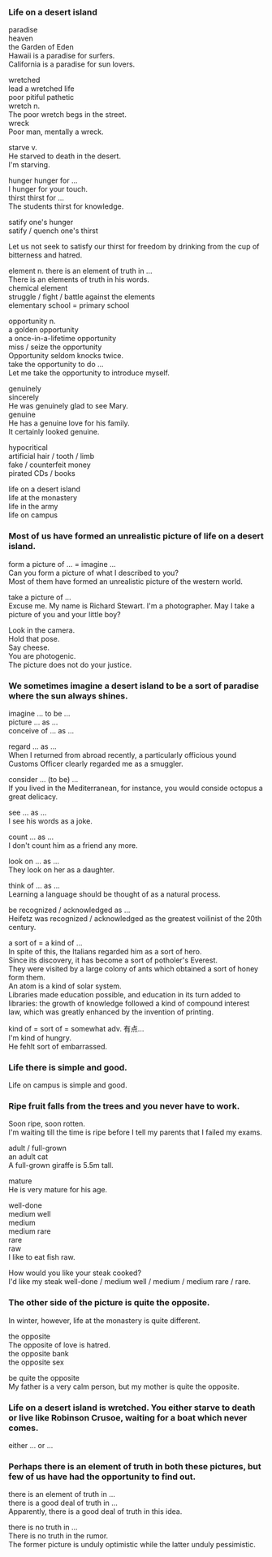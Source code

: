 ### Life on a desert island  
paradise  
heaven  
the Garden of Eden  
Hawaii is a paradise for surfers.  
California is a paradise for sun lovers.  
  
wretched  
lead a wretched life  
poor    pitiful     pathetic  
wretch n.  
The poor wretch begs in the street.  
wreck  
Poor man, mentally a wreck.  
  
starve v.  
He starved to death in the desert.  
I'm starving.  
  
hunger  hunger for ...  
I hunger for your touch.  
thirst  thirst for ...  
The students thirst for knowledge.  
  
satify one's hunger  
satify / quench one's thirst  
  
Let us not seek to satisfy our thirst for freedom by drinking from the cup of bitterness and hatred.  
  
element  n. 
there is an element of truth in ...  
There is an elements of truth in his words.  
chemical element  
struggle / fight / battle against the elements  
elementary  school = primary school  
  
opportunity n.  
a golden opportunity  
a once-in-a-lifetime opportunity  
miss / seize the opportunity  
Opportunity seldom knocks twice.  
take the opportunity to do ...  
Let me take the opportunity to introduce myself.  
  
genuinely  
sincerely  
He was genuinely glad to see Mary.  
genuine  
He has a genuine love for his family.  
It certainly looked genuine.  

hypocritical  
artificial hair / tooth / limb  
fake / counterfeit money  
pirated CDs / books  
  
life on a desert island  
life at the monastery  
life in the army  
life on campus  
  
### Most of us have formed an unrealistic picture of life on a desert island.  
form a picture of ... = imagine ...  
Can you form a picture of what I described to you?  
Most of them have formed an unrealistic picture of the western world.  
  
take a picture of ...  
Excuse me. My name is Richard Stewart. I'm a photographer. May I take a picture of you and your little boy?  
  
Look in the camera.  
Hold that pose.  
Say cheese.  
You are photogenic.  
The picture does not do your justice.  
  
### We sometimes imagine a desert island to be a sort of paradise where the sun always shines.  
  
imagine ... to be ...  
picture ... as ...  
conceive of ... as ...  
  
regard ... as ...  
When I returned from abroad recently, a particularly officious yound Customs Officer clearly regarded me as a smuggler.  
  
consider ... (to be) ...  
If you lived in the Mediterranean, for instance, you would conside octopus a great delicacy.  
  
see ... as ...  
I see his words as a joke.  
  
count ... as ...  
I don't count him as a friend any more.  
  
look on ... as ...  
They look on her as a daughter.  
  
think of ... as ...  
Learning a language should be thought of as a natural process.  
  
be recognized / acknowledged as ...  
Heifetz was recognized / acknowledged as the greatest voilinist of the 20th century.  
  
a sort of = a kind of ...  
In spite of this, the Italians regarded him as a sort of hero.  
Since its discovery, it has become a sort of potholer's Everest.  
They were visited by a large colony of ants which obtained a sort of honey form them.  
An atom is a kind of solar system.  
Libraries made education possible, and education in its turn added to libraries: the growth of knowledge followed a kind of compound interest law, which was greatly enhanced by the invention of printing.  
  
kind of = sort of = somewhat adv. 有点...  
I'm kind of hungry.  
He fehlt sort of embarrassed.  
  
### Life there is simple and good.  
Life on campus is simple and good.  
  
### Ripe fruit falls from the trees and you never have to work.  
Soon ripe, soon rotten.  
I'm waiting till the time is ripe before I tell my parents that I failed my exams. 
  
adult / full-grown  
an adult cat  
A full-grown giraffe is 5.5m tall.  
  
mature  
He is very mature for his age.  
  
well-done  
medium well  
medium  
medium rare  
rare  
raw  
I like to eat fish raw.  
  
How would you like your steak cooked?  
I'd like my steak well-done / medium well / medium / medium rare / rare.  
  
### The other side of the picture is quite the opposite.  
In winter, however, life at the monastery is quite different.  

the opposite  
The opposite of love is hatred.  
the opposite bank  
the opposite sex  

be quite the opposite    
My father is a very calm person, but my mother is quite the opposite.  
  
### Life on a desert island is wretched. You either starve to death or live like Robinson Crusoe, waiting for a boat which never comes.  
  
either ... or ...  
### Perhaps there is an element of truth in both these pictures, but few of us have had the opportunity to find out.  
  
there is an element of truth in ...  
there is a good deal of truth in ...  
Apparently, there is a good deal of truth in this idea.  
  
there is no truth in ...  
There is no truth in the rumor.  
The former picture is unduly optimistic while the latter unduly pessimistic.  